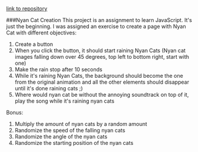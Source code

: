 [link to repository](link)

###Nyan Cat Creation
This project is an assignment to learn JavaScript. It's just the beginning. I was assigned an exercise to create a page with Nyan Cat with different objectives:
1. Create a button
2. When you click the button, it should start raining Nyan Cats (Nyan cat images falling down over 45 degrees, top left to bottom right, start with one)
3. Make the rain stop after 10 seconds
4. While it's raining Nyan Cats, the background should become the one from the original animation and all the other elements should disappear until it's done raining cats ;)
5. Where would nyan cat be without the annoying soundtrack on top of it, play the song while it's raining nyan cats

Bonus:
1. Multiply the amount of nyan cats by a random amount
2. Randomize the speed of the falling nyan cats
3. Randomize the angle of the nyan cats
4. Randomize the starting position of the nyan cats
